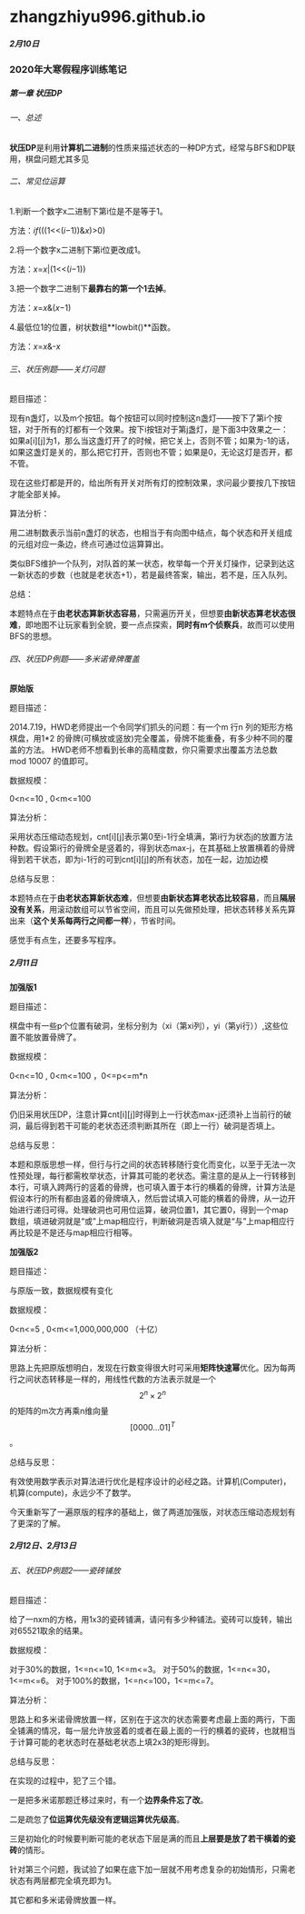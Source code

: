 # zhangzhiyu996.github.io

##### 2月10日

### 2020年大寒假程序训练笔记

##### 第一章 状压DP

###### 一、总述

**状压DP**是利用**计算机二进制**的性质来描述状态的一种DP方式，经常与BFS和DP联用，棋盘问题尤其多见

###### 二、常见位运算

1.判断一个数字x二进制下第i位是不是等于1。

方法：*if*(((1<<(*i*−1))&*x*)>0)

2.将一个数字x二进制下第i位更改成1。

方法：*x*=*x*\|(1<<(*i*−1))

3.把一个数字二进制下**最靠右的第一个1去掉**。

方法：*x*=*x*&(*x*−1)

4.最低位1的位置，树状数组**lowbit()**函数。

方法：*x*=*x*&-*x*

###### 三、状压例题——关灯问题

题目描述：

现有n盏灯，以及m个按钮。每个按钮可以同时控制这n盏灯——按下了第i个按钮，对于所有的灯都有一个效果。按下i按钮对于第j盏灯，是下面3中效果之一：如果a[i][j]为1，那么当这盏灯开了的时候，把它关上，否则不管；如果为-1的话，如果这盏灯是关的，那么把它打开，否则也不管；如果是0，无论这灯是否开，都不管。

现在这些灯都是开的，给出所有开关对所有灯的控制效果，求问最少要按几下按钮才能全部关掉。

算法分析：

用二进制数表示当前n盏灯的状态，也相当于有向图中结点，每个状态和开关组成的元组对应一条边，终点可通过位运算算出。

类似BFS维护一个队列，对队首的某一状态，枚举每一个开关灯操作，记录到达这一新状态的步数（也就是老状态+1），若是最终答案，输出，若不是，压入队列。

总结：

本题特点在于**由老状态算新状态容易**，只需遍历开关，但想要**由新状态算老状态很难**，即地图不让玩家看到全貌，要一点点探索，**同时有m个侦察兵**，故而可以使用BFS的思想。

###### 四、状压DP例题——多米诺骨牌覆盖

**原始版**

题目描述：

2014.7.19，HWD老师提出一个令同学们抓头的问题：有一个m 行n 列的矩形方格棋盘，用1*2 的骨牌(可横放或竖放)完全覆盖，骨牌不能重叠，有多少种不同的覆盖的方法。
HWD老师不想看到长串的高精度数，你只需要求出覆盖方法总数 mod 10007 的值即可。

数据规模：

0<n<=10 , 0<m<=100

算法分析：

采用状态压缩动态规划，cnt\[i][j]表示第0至i-1行全填满，第i行为状态j的放置方法种数。假设第i行的骨牌全是竖着的，得到状态max-j，在其基础上放置横着的骨牌得到若干状态，即为i-1行的可到cnt\[i][j]的所有状态，加在一起，边加边模

总结与反思：

本题特点在于**由老状态算新状态难**，但想要**由新状态算老状态比较容易**，而且**隔层没有关系**，用滚动数组可以节省空间，而且可以先做预处理，把状态转移关系先算出来（**这个关系每两行之间都一样**），节省时间。

感觉手有点生，还要多写程序。

##### 2月11日

**加强版1**

题目描述：

棋盘中有一些p个位置有破洞，坐标分别为（xi（第xi列），yi（第yi行））,这些位置不能放置骨牌了。

数据规模：

0<n<=10 , 0<m<=100 ，0<=p<=m*n

算法分析：

仍旧采用状压DP，注意计算cnt\[i][j]时得到上一行状态max-j还须补上当前行的破洞，最后得到若干可能的老状态还须判断其所在（即上一行）破洞是否填上。

总结与反思：

本题和原版思想一样，但行与行之间的状态转移随行变化而变化，以至于无法一次性预处理，每行都需枚举状态，计算其可能的老状态。需注意的是从上一行转移到本行，可填入跨两行的竖着的骨牌，也可填入置于本行的横着的骨牌，计算方法是假设本行的所有都由竖着的骨牌填入，然后尝试填入可能的横着的骨牌，从一边开始进行递归可得。处理破洞也可用位运算，破洞位置1，其它置0，得到一个map数组，填进破洞就是“或”上map相应行，判断破洞是否填入就是“与”上map相应行再比较是不是还与map相应行相等。

**加强版2**

题目描述：

与原版一致，数据规模有变化

数据规模：

0<n<=5 , 0<m<=1,000,000,000 （十亿）

算法分析：

思路上先把原版想明白，发现在行数变得很大时可采用**矩阵快速幂**优化。因为每两行之间状态转移是一样的，用线性代数的方法表示就是一个$$2^n\times2^n$$的矩阵的m次方再乘n维向量$$[0 0 0 0 ... 0 1]^{T}$$。

总结与反思：

有效使用数学表示对算法进行优化是程序设计的必经之路。计算机(Computer)，机算(compute)，永远少不了数学。

今天重新写了一遍原版的程序的基础上，做了两道加强版，对状态压缩动态规划有了更深的了解。

##### 2月12日、2月13日

###### 五、状压DP例题2——瓷砖铺放

题目描述：

给了一nxm的方格，用1x3的瓷砖铺满，请问有多少种铺法。瓷砖可以旋转，输出对65521取余的结果。

数据规模：

对于30%的数据，1<=n<=10, 1<=m<=3。
对于50%的数据，1<=n<=30，1<=m<=6。
对于100%的数据，1<=n<=100，1<=m<=7。

算法分析：

思路上和多米诺骨牌放置一样，区别在于这次的状态需要考虑最上面的两行，下面全铺满的情况，每一层允许放竖着的或者在最上面的一行的横着的瓷砖，也就相当于计算可能的老状态时在基础老状态上填2x3的矩形得到。

总结与反思：

在实现的过程中，犯了三个错。

一是把多米诺那题迁移过来时，有一个**边界条件忘了改**。

二是疏忽了**位运算优先级没有逻辑运算优先级高**。

三是初始化的时候要判断可能的老状态下层是满的而且**上层要是放了若干横着的瓷砖**的情形。

针对第三个问题，我试验了如果在底下加一层就不用考虑复杂的初始情形，只需老状态有两层都完全填充即为1。

其它都和多米诺骨牌放置一样。

